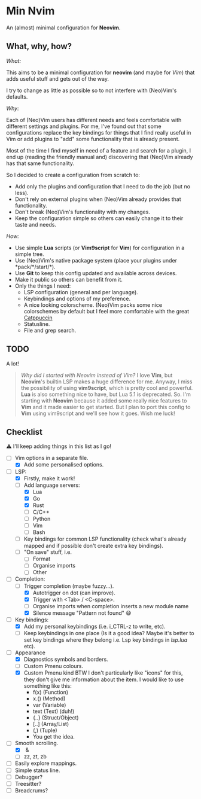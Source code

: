 # Min Nvim

An (almost) minimal configuration for **Neovim**.

## What, why, how?

*What:*

This aims to be a minimal configuration for **neovim** (and maybe for *Vim*) that adds useful stuff
and gets out of the way.

I try to change as little as possible so to not interfere with (Neo)Vim's defaults.

*Why:*

Each of (Neo)Vim users has different needs and feels comfortable with different settings and plugins.
For me, I've found out that some configurations replace the key bindings for things that I find
really useful in Vim or add plugins to "add" some functionality that is already present.

Most of the time I find myself in need of a feature and search for a plugin, I end up (reading the
friendly manual and) discovering that (Neo)Vim already has that same functionality.

So I decided to create a configuration from scratch to:

- Add only the plugins and configuration that I need to do the job (but no less).
- Don't rely on external plugins when (Neo)Vim already provides that functionality.
- Don't break (Neo)Vim's functionality with my changes.
- Keep the configuration simple so others can easily change it to their taste and needs.

*How:*

- Use simple **Lua** scripts (or **Vim9script** for **Vim**) for configuration in a simple tree.
- Use (Neo)Vim's native package system (place your plugins under \*pack/\*/start/\*).
- Use **Git** to keep this config updated and available across devices.
- Make it public so others can benefit from it.
- Only the things I need:
    - LSP configuration (general and per language).
    - Keybindings and options of my preference.
    - A nice looking colorscheme. (Neo)Vim packs some nice colorschemes by default but I feel more
    comfortable with the great [Catppuccin](https://github.com/catppuccin/nvim)
    - Statusline.
    - File and grep search.

## TODO

A lot!

> *Why did I started with Neovim instead of Vim?*
> I love **Vim**, but **Neovim**'s builtin LSP makes a huge difference for me.
> Anyway, I miss the possibility of using **vim9script**, which is pretty cool and powerful.
> **Lua** is also something nice to have, but Lua 5.1 is deprecated. So.
> I'm starting with **Neovim** because it added some really nice features to **Vim** and it made
> easier to get started. But I plan to port this config to **Vim** using vim9script and we'll see
> how it goes. Wish me luck!

## Checklist

:warning:  I'll keep adding things in this list as I go!


- [ ] Vim options in a separate file.
    - [x] Add some personalised options.
- [ ] LSP:
    - [x] Firstly, make it work!
    - [ ] Add language servers:
        - [x] Lua
        - [x] Go
        - [x] Rust
        - [ ] C/C++
        - [ ] Python
        - [ ] Vim
        - [ ] Bash
    - [ ] Key bindings for common LSP functionality (check what's already mapped and if possible
    don't create extra key bindings).
    - [ ] "On save" stuff, i.e.
        - [ ] Format
        - [ ] Organise imports
        - [ ] Other
- [ ] Completion:
    - [ ] Trigger completion (maybe fuzzy...).
        - [x] Autotrigger on dot (can improve).
        - [x] Trigger with \<Tab> / \<C-space>.
        - [ ] Organise imports when completion inserts a new module name
        - [x] Silence message "Pattern not found" 😅
- [ ] Key bindings:
    - [x] Add my personal keybindings (i.e. i_CTRL-z to write, etc).
    - [ ] Keep keybindings in one place (Is it a good idea? Maybe it's better to set key bindings
    where they belong i.e. Lsp key bindings in _lsp.lua_ etc).
- [ ] Appearance
    - [x] Diagnostics symbols and borders.
    - [ ] Custom Pmenu colours.
    - [x] Custom Pmenu kind
        BTW I don't particularly like "icons" for this, they don't give me information about the
        item. I would like to use something like this:
        - f(x) (Function)
        - x.() (Method)
        - var  (Variable)
        - text (Text) (duh!)
        - {..} (Struct/Object)
        - \[..] (Array/List)
        - (,)  (Tuple)
        - You get the idea.
- [ ] Smooth scrolling.
    - [x] <C-d> & <C-u>
    - [ ] zz, zt, zb
- [ ] Easily explore mappings.
- [ ] Simple status line.
- [ ] Debugger?
- [ ] Treesitter?
- [ ] Breadcrums?
